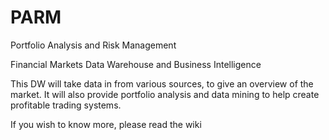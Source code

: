# PARM
Portfolio Analysis and Risk Management 

Financial Markets Data Warehouse and Business Intelligence

This DW will take data in from various sources, to give an overview of the market. It will also provide portfolio analysis
and data mining to help create profitable trading systems.

If you wish to know more, please read the wiki
